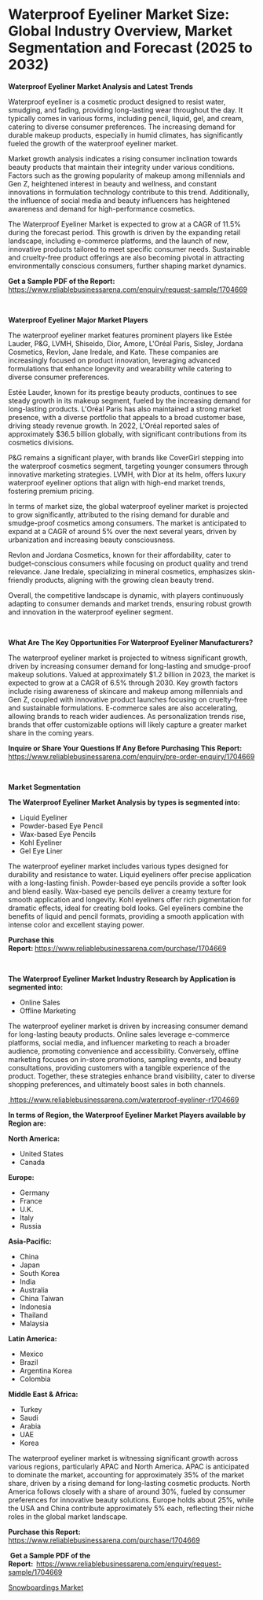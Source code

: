 <p><h1>Waterproof Eyeliner Market Size: Global Industry Overview, Market Segmentation and Forecast (2025 to 2032)</h1></p><p><strong>Waterproof Eyeliner Market Analysis and Latest Trends</strong></p>
<p><p>Waterproof eyeliner is a cosmetic product designed to resist water, smudging, and fading, providing long-lasting wear throughout the day. It typically comes in various forms, including pencil, liquid, gel, and cream, catering to diverse consumer preferences. The increasing demand for durable makeup products, especially in humid climates, has significantly fueled the growth of the waterproof eyeliner market.</p><p>Market growth analysis indicates a rising consumer inclination towards beauty products that maintain their integrity under various conditions. Factors such as the growing popularity of makeup among millennials and Gen Z, heightened interest in beauty and wellness, and constant innovations in formulation technology contribute to this trend. Additionally, the influence of social media and beauty influencers has heightened awareness and demand for high-performance cosmetics.</p><p>The Waterproof Eyeliner Market is expected to grow at a CAGR of 11.5% during the forecast period. This growth is driven by the expanding retail landscape, including e-commerce platforms, and the launch of new, innovative products tailored to meet specific consumer needs. Sustainable and cruelty-free product offerings are also becoming pivotal in attracting environmentally conscious consumers, further shaping market dynamics.</p></p>
<p><strong>Get a Sample PDF of the Report:&nbsp;</strong> <a href="https://www.reliablebusinessarena.com/enquiry/request-sample/1704669?utm_campaign=2396&utm_medium=2&utm_source=Github&utm_content=ia&utm_term=05042025&utm_id=waterproof-eyeliner">https://www.reliablebusinessarena.com/enquiry/request-sample/1704669</a></p>
<p>&nbsp;</p>
<p><strong>Waterproof Eyeliner Major Market Players</strong></p>
<p><p>The waterproof eyeliner market features prominent players like Estée Lauder, P&G, LVMH, Shiseido, Dior, Amore, L'Oréal Paris, Sisley, Jordana Cosmetics, Revlon, Jane Iredale, and Kate. These companies are increasingly focused on product innovation, leveraging advanced formulations that enhance longevity and wearability while catering to diverse consumer preferences.</p><p>Estée Lauder, known for its prestige beauty products, continues to see steady growth in its makeup segment, fueled by the increasing demand for long-lasting products. L'Oréal Paris has also maintained a strong market presence, with a diverse portfolio that appeals to a broad customer base, driving steady revenue growth. In 2022, L'Oréal reported sales of approximately $36.5 billion globally, with significant contributions from its cosmetics divisions.</p><p>P&G remains a significant player, with brands like CoverGirl stepping into the waterproof cosmetics segment, targeting younger consumers through innovative marketing strategies. LVMH, with Dior at its helm, offers luxury waterproof eyeliner options that align with high-end market trends, fostering premium pricing.</p><p>In terms of market size, the global waterproof eyeliner market is projected to grow significantly, attributed to the rising demand for durable and smudge-proof cosmetics among consumers. The market is anticipated to expand at a CAGR of around 5% over the next several years, driven by urbanization and increasing beauty consciousness.</p><p>Revlon and Jordana Cosmetics, known for their affordability, cater to budget-conscious consumers while focusing on product quality and trend relevance. Jane Iredale, specializing in mineral cosmetics, emphasizes skin-friendly products, aligning with the growing clean beauty trend.</p><p>Overall, the competitive landscape is dynamic, with players continuously adapting to consumer demands and market trends, ensuring robust growth and innovation in the waterproof eyeliner segment.</p></p>
<p>&nbsp;</p>
<p><strong>What Are The Key Opportunities For Waterproof Eyeliner Manufacturers?</strong></p>
<p><p>The waterproof eyeliner market is projected to witness significant growth, driven by increasing consumer demand for long-lasting and smudge-proof makeup solutions. Valued at approximately $1.2 billion in 2023, the market is expected to grow at a CAGR of 6.5% through 2030. Key growth factors include rising awareness of skincare and makeup among millennials and Gen Z, coupled with innovative product launches focusing on cruelty-free and sustainable formulations. E-commerce sales are also accelerating, allowing brands to reach wider audiences. As personalization trends rise, brands that offer customizable options will likely capture a greater market share in the coming years.</p></p>
<p><strong>Inquire or Share Your Questions If Any Before Purchasing This Report:</strong> <a href="https://www.reliablebusinessarena.com/enquiry/pre-order-enquiry/1704669?utm_campaign=2396&utm_medium=2&utm_source=Github&utm_content=ia&utm_term=05042025&utm_id=waterproof-eyeliner">https://www.reliablebusinessarena.com/enquiry/pre-order-enquiry/1704669</a></p>
<p>&nbsp;</p>
<p><strong>Market Segmentation</strong></p>
<p><strong>The Waterproof Eyeliner Market Analysis by types is segmented into:</strong></p>
<p><ul><li>Liquid Eyeliner</li><li>Powder-based Eye Pencil</li><li>Wax-based Eye Pencils</li><li>Kohl Eyeliner</li><li>Gel Eye Liner</li></ul></p>
<p><p>The waterproof eyeliner market includes various types designed for durability and resistance to water. Liquid eyeliners offer precise application with a long-lasting finish. Powder-based eye pencils provide a softer look and blend easily. Wax-based eye pencils deliver a creamy texture for smooth application and longevity. Kohl eyeliners offer rich pigmentation for dramatic effects, ideal for creating bold looks. Gel eyeliners combine the benefits of liquid and pencil formats, providing a smooth application with intense color and excellent staying power.</p></p>
<p><strong>Purchase this Report:&nbsp;</strong><a href="https://www.reliablebusinessarena.com/purchase/1704669?utm_campaign=2396&utm_medium=2&utm_source=Github&utm_content=ia&utm_term=05042025&utm_id=waterproof-eyeliner">https://www.reliablebusinessarena.com/purchase/1704669</a></p>
<p>&nbsp;</p>
<p><strong>The Waterproof Eyeliner Market Industry Research by Application is segmented into:</strong></p>
<p><ul><li>Online Sales</li><li>Offline Marketing</li></ul></p>
<p><p>The waterproof eyeliner market is driven by increasing consumer demand for long-lasting beauty products. Online sales leverage e-commerce platforms, social media, and influencer marketing to reach a broader audience, promoting convenience and accessibility. Conversely, offline marketing focuses on in-store promotions, sampling events, and beauty consultations, providing customers with a tangible experience of the product. Together, these strategies enhance brand visibility, cater to diverse shopping preferences, and ultimately boost sales in both channels.</p></p>
<p><a href="https://www.reliablebusinessarena.com/waterproof-eyeliner-r1704669?utm_campaign=2396&utm_medium=2&utm_source=Github&utm_content=ia&utm_term=05042025&utm_id=waterproof-eyeliner">&nbsp;https://www.reliablebusinessarena.com/waterproof-eyeliner-r1704669</a></p>
<p><strong>In terms of Region, the Waterproof Eyeliner Market Players available by Region are:</strong></p>
<p>
    <p> <strong> North America: </strong>
        <ul>
            <li>United States</li>
            <li>Canada</li>
        </ul>
        </p> 
    <p> <strong> Europe: </strong>
        <ul>
            <li>Germany</li>
            <li>France</li>
            <li>U.K.</li>
            <li>Italy</li>
            <li>Russia</li>
        </ul>
        </p> 
    <p> <strong> Asia-Pacific: </strong>
        <ul>
            <li>China</li>
            <li>Japan</li>
            <li>South Korea</li>
            <li>India</li>
            <li>Australia</li>
            <li>China Taiwan</li>
            <li>Indonesia</li>
            <li>Thailand</li>
            <li>Malaysia</li>
        </ul>
        </p> 
    <p> <strong> Latin America: </strong>
        <ul>
            <li>Mexico</li>
            <li>Brazil</li>
            <li>Argentina Korea</li>
            <li>Colombia</li>
        </ul>
        </p> 
    <p> <strong> Middle East & Africa: </strong>
        <ul>
            <li>Turkey</li>
            <li>Saudi</li>
            <li>Arabia</li>
            <li>UAE</li>
            <li>Korea</li>
        </ul>
    </p>
    </p>
<p><p>The waterproof eyeliner market is witnessing significant growth across various regions, particularly APAC and North America. APAC is anticipated to dominate the market, accounting for approximately 35% of the market share, driven by a rising demand for long-lasting cosmetic products. North America follows closely with a share of around 30%, fueled by consumer preferences for innovative beauty solutions. Europe holds about 25%, while the USA and China contribute approximately 5% each, reflecting their niche roles in the global market landscape.</p></p>
<p><strong>Purchase this Report: </strong><a href="https://www.reliablebusinessarena.com/purchase/1704669?utm_campaign=2396&utm_medium=2&utm_source=Github&utm_content=ia&utm_term=05042025&utm_id=waterproof-eyeliner">https://www.reliablebusinessarena.com/purchase/1704669</a></p>
<p>&nbsp;<strong>Get a Sample PDF of the Report:&nbsp;&nbsp;</strong><a href="https://www.reliablebusinessarena.com/enquiry/request-sample/1704669?utm_campaign=2396&utm_medium=2&utm_source=Github&utm_content=ia&utm_term=05042025&utm_id=waterproof-eyeliner">https://www.reliablebusinessarena.com/enquiry/request-sample/1704669</a></p>
<p><strong></strong></p>
<p><p><a href="https://github.com/ilonaenterline65/Market-Research-Report-List-1/blob/main/snowboardings-market.md?utm_campaign=2396&utm_medium=2&utm_source=Github&utm_content=ia&utm_term=05042025&utm_id=waterproof-eyeliner">Snowboardings Market</a></p></p>